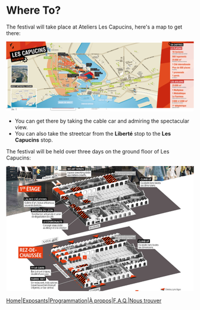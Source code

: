 
# Where To?

The festival will take place at Ateliers Les Capucins, here's a map to get there:

![capucins](image/capucins.png)


* You can get there by taking the cable car and admiring the spectacular view.
* You can also take the streetcar from the **Liberté** stop to the **Les Capucins** stop.
  
The festival will be held over three days on the ground floor of Les Capucins:

![ateliers](image/ateliersc.jpg)



















[Home](index.md)|[Exposants](Exposants.md)|[Programmation](Programmation.md)|[À propos](Aboutus.md)|[F.A.Q.](Questions.md)|[Nous trouver](Whereto.md)
